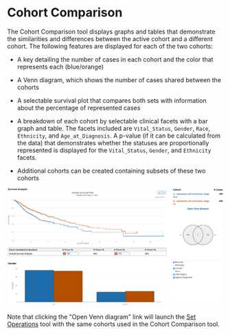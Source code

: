 # Cohort Comparison

The Cohort Comparison tool displays graphs and tables that demonstrate the similarities and differences between the active cohort and a different cohort. The following features are displayed for each of the two cohorts:

* A key detailing the number of cases in each cohort and the color that represents each (blue/orange)

* A Venn diagram, which shows the number of cases shared between the cohorts

* A selectable survival plot that compares both sets with information about the percentage of represented cases

* A breakdown of each cohort by selectable clinical facets with a bar graph and table. The facets included are `Vital_Status`, `Gender`, `Race`, `Ethnicity`, and `Age_at_Diagnosis`. A p-value (if it can be calculated from the data) that demonstrates whether the statuses are proportionally represented is displayed for the `Vital_Status`, `Gender`, and `Ethnicity` facets.

* Additional cohorts can be created containing subsets of these two cohorts

[![Cohort Comparison](images/cohort_comparison_page.png)](images/cohort_comparison_page.png "Click to see the full image.")

Note that clicking the "Open Venn diagram" link will launch the [Set Operations](set_operations.md) tool with the same cohorts used in the Cohort Comparison tool.
